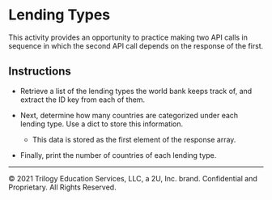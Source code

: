 # Lending Types

This activity provides an opportunity to practice making two API calls in sequence in which the second API call depends on the response of the first.

## Instructions

* Retrieve a list of the lending types the world bank keeps track of, and extract the ID key from each of them.

* Next, determine how many countries are categorized under each lending type. Use a dict to store this information. 

  * This data is stored as the first element of the response array.

* Finally, print the number of countries of each lending type.

---

© 2021 Trilogy Education Services, LLC, a 2U, Inc. brand. Confidential and Proprietary. All Rights Reserved.
